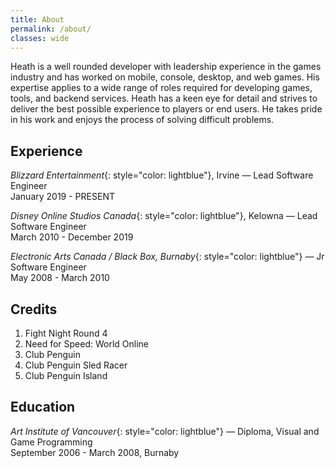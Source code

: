 ```yaml
---
title: About
permalink: /about/
classes: wide
---
```

Heath is a well rounded developer with leadership experience in the games industry and has worked on mobile, console, desktop, and web games. His expertise applies to a wide range of roles required for developing games, tools, and backend services. Heath has a keen eye for detail and strives to deliver the best possible experience to players or end users. He takes pride in his work and enjoys the process of solving difficult problems.

## Experience
*Blizzard Entertainment*{: style="color: lightblue"}, Irvine — Lead Software Engineer  
January 2019 - PRESENT

*Disney Online Studios Canada*{: style="color: lightblue"}, Kelowna — Lead Software Engineer  
March 2010 - December 2019

*Electronic Arts Canada / Black Box, Burnaby*{: style="color: lightblue"} — Jr Software Engineer  
May 2008 - March 2010

## Credits
1. Fight Night Round 4
2. Need for Speed: World Online
3. Club Penguin
4. Club Penguin Sled Racer
5. Club Penguin Island

## Education
*Art Institute of Vancouver*{: style="color: lightblue"} — Diploma, Visual and Game Programming  
September 2006 - March 2008, Burnaby
